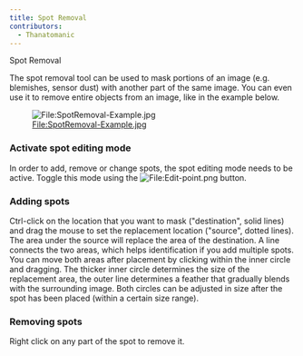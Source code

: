 ```yaml
---
title: Spot Removal
contributors:
  - Thanatomanic
---
```


<div class="pagetitle">

Spot Removal

</div>

The spot removal tool can be used to mask portions of an image (e.g.
blemishes, sensor dust) with another part of the same image. You can
even use it to remove entire objects from an image, like in the example
below.

<figure>
<img src="/images/SpotRemoval-Example.jpg"
title="File:SpotRemoval-Example.jpg" />
<figcaption><a
href="File:SpotRemoval-Example.jpg">File:SpotRemoval-Example.jpg</a></figcaption>
</figure>

### Activate spot editing mode

In order to add, remove or change spots, the spot editing mode needs to
be active. Toggle this mode using the
![<File:Edit-point.png>](/images/Edit-point.png "File:Edit-point.png") button.

### Adding spots

Ctrl-click on the location that you want to mask ("destination", solid
lines) and drag the mouse to set the replacement location ("source",
dotted lines). The area under the source will replace the area of the
destination. A line connects the two areas, which helps identification
if you add multiple spots. You can move both areas after placement by
clicking within the inner circle and dragging. The thicker inner circle
determines the size of the replacement area, the outer line determines a
feather that gradually blends with the surrounding image. Both circles
can be adjusted in size after the spot has been placed (within a certain
size range).

### Removing spots

Right click on any part of the spot to remove it.
